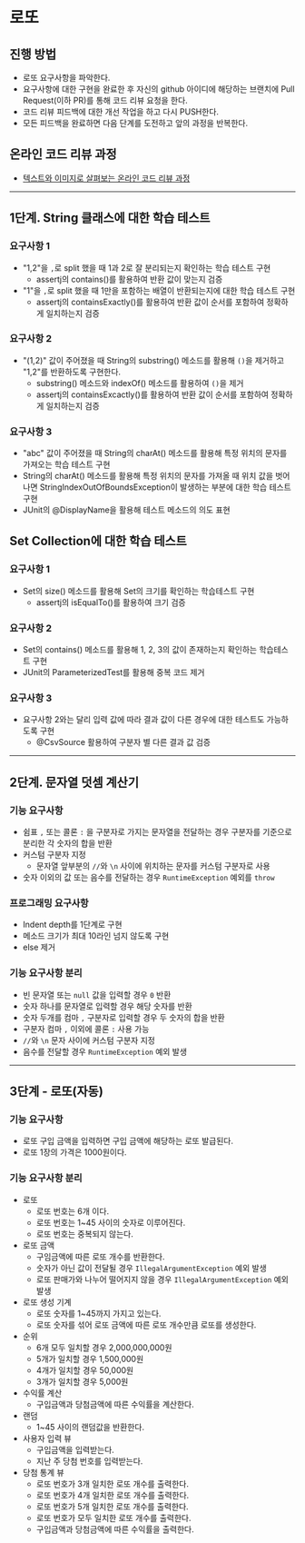 # 로또
## 진행 방법
* 로또 요구사항을 파악한다.
* 요구사항에 대한 구현을 완료한 후 자신의 github 아이디에 해당하는 브랜치에 Pull Request(이하 PR)를 통해 코드 리뷰 요청을 한다.
* 코드 리뷰 피드백에 대한 개선 작업을 하고 다시 PUSH한다.
* 모든 피드백을 완료하면 다음 단계를 도전하고 앞의 과정을 반복한다.

## 온라인 코드 리뷰 과정
* [텍스트와 이미지로 살펴보는 온라인 코드 리뷰 과정](https://github.com/next-step/nextstep-docs/tree/master/codereview)

---
## 1단계. String 클래스에 대한 학습 테스트 
### 요구사항 1
* "1,2"을 `,`로 split 했을 때 1과 2로 잘 분리되는지 확인하는 학습 테스트 구현
  * assertj의 contains()를 활용하여 반환 값이 맞는지 검증
* "1"을 `,`로 split 했을 때 1만을 포함하는 배열이 반환되는지에 대한 학습 테스트 구현
  * assertj의 containsExactly()를 활용하여 반환 값이 순서를 포함하여 정확하게 일치하는지 검증

### 요구사항 2 
* "(1,2)" 값이 주어졌을 때 String의 substring() 메소드를 활용해 `()`을 제거하고 "1,2"를 반환하도록 구현한다.
  * substring() 메소드와 indexOf() 메소드를 활용하여 `()`을 제거
  * assertj의 containsExcactly()를 활용하여 반환 값이 순서를 포함하여 정확하게 일치하는지 검증

### 요구사항 3
* "abc" 값이 주어졌을 때 String의 charAt() 메소드를 활용해 특정 위치의 문자를 가져오는 학습 테스트 구현
* String의 charAt() 메소드를 활용해 특정 위치의 문자를 가져올 때 위치 값을 벗어나면 StringIndexOutOfBoundsException이 발생하는 부분에 대한 학습 테스트 구현
* JUnit의 @DisplayName을 활용해 테스트 메소드의 의도 표현

## Set Collection에 대한 학습 테스트
### 요구사항 1
* Set의 size() 메소드를 활용해 Set의 크기를 확인하는 학습테스트 구현
  * assertj의 isEqualTo()를 활용하여 크기 검증
### 요구사항 2
* Set의 contains() 메소드를 활용해 1, 2, 3의 값이 존재하는지 확인하는 학습테스트 구현
* JUnit의 ParameterizedTest를 활용해 중복 코드 제거
### 요구사항 3
* 요구사항 2와는 달리 입력 값에 따라 결과 값이 다른 경우에 대한 테스트도 가능하도록 구현
  * @CsvSource 활용하여 구분자 별 다른 결과 값 검증

---
## 2단계. 문자열 덧셈 계산기
### 기능 요구사항
* 쉼표 `,` 또는 콜론 `:` 을 구분자로 가지는 문자열을 전달하는 경우 구분자를 기준으로 분리한 각 숫자의 합을 반환
* 커스텀 구분자 지정
  * 문자열 앞부분의 `//`와 `\n` 사이에 위치하는 문자를 커스텀 구분자로 사용
* 숫자 이외의 값 또는 음수를 전달하는 경우 `RuntimeException` 예외를 `throw`
### 프로그래밍 요구사항
* Indent depth를 1단계로 구현
* 메소드 크기가 최대 10라인 넘지 않도록 구현
* else 제거
### 기능 요구사항 분리
* 빈 문자열 또는 `null` 값을 입력할 경우 `0` 반환 
* 숫자 하나를 문자열로 입력할 경우 해당 숫자를 반환
* 숫자 두개를 컴마 `,` 구분자로 입력할 경우 두 숫자의 합을 반환
* 구분자 컴마 `,` 이외에 콜론 `:` 사용 가능
* `//`와 `\n` 문자 사이에 커스텀 구분자 지정
* 음수를 전달할 경우 `RuntimeException` 예외 발생
---
## 3단계 - 로또(자동)
### 기능 요구사항
* 로또 구입 금액을 입력하면 구입 금액에 해당하는 로또 발급된다.
* 로또 1장의 가격은 1000원이다.

### 기능 요구사항 분리
* 로또 
  * 로또 번호는 6개 이다.
  * 로또 번호는 1~45 사이의 숫자로 이루어진다.
  * 로또 번호는 중복되지 않는다.
* 로또 금액
  * 구임금액에 따른 로또 개수를 반환한다.
  * 숫자가 아닌 값이 전달될 경우 `IllegalArgumentException` 예외 발생
  * 로또 판매가와 나누어 떨어지지 않을 경우 `IllegalArgumentException` 예외 발생
* 로또 생성 기계
  * 로또 숫자를 1~45까지 가지고 있는다.
  * 로또 숫자를 섞어 로또 금액에 따른 로또 개수만큼 로또를 생성한다.
* 순위
  * 6개 모두 일치할 경우 2,000,000,000원
  * 5개가 일치할 경우 1,500,000원
  * 4개가 일치할 경우 50,000원
  * 3개가 일치할 경우 5,000원
* 수익률 계산
  * 구입금액과 당첨금액에 따른 수익률을 계산한다.
* 랜덤
  * 1~45 사이의 랜덤값을 반환한다.
* 사용자 입력 뷰
  * 구입금액을 입력받는다.
  * 지난 주 당첨 번호를 입력받는다.
* 당첨 통계 뷰
  * 로또 번호가 3개 일치한 로또 개수를 출력한다.
  * 로또 번호가 4개 일치한 로또 개수를 출력한다.
  * 로또 번호가 5개 일치한 로또 개수를 출력한다.
  * 로또 번호가 모두 일치한 로또 개수를 출력한다.
  * 구입금액과 당첨금액에 따른 수익률을 출력한다.

